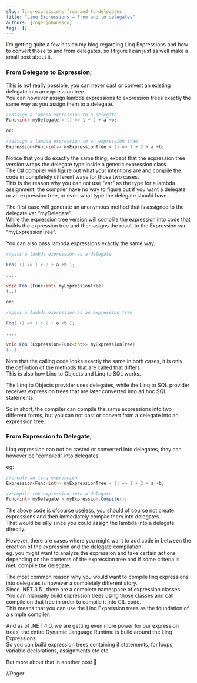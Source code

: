 ```yaml
---
slug: linq-expressions-from-and-to-delegates
title: "Linq Expressions – From and to delegates"
authors: [rogerjohansson]
tags: []
---
```

I’m getting quite a few hits on my blog regarding Linq Expressions and how to convert those to and from delegates, so I figure I can just as well make a small post about it.

<!-- truncate -->

### From Delegate to Expression;

This is not really possible, you can never cast or convert an existing delegate into an expression tree.  
You can however assign lambda expressions to expression trees exactly the same way as you assign them to a delegate.

```csharp
//assign a lambda expression to a delegate
Func<int> myDelegate = () => 1 + 2 + a +b;

or:

//assign a lambda expression to an expression tree
Expression<Func<int>> myExpressionTree = () => 1 + 2 + a +b;
```

Notice that you do exactly the same thing, except that the expression tree version wraps the delegate type inside a generic expression class.  
The C# compiler will figure out what your intentions are and compile the code in completely different ways for those two cases.  
This is the reason why you can not use “var” as the type for a lambda assignment, the compiler have no way to figure out if you want a delegate or an expression tree, or even what type the delegate should have.

The first case will generate an anonymous method that is assigned to the delegate var “myDelegate”.  
While the expression tree version will complile the expression into code that builds the expression tree and then asigns the result to the Expression var “myExpressionTree”.

You can also pass lambda expressions exactly the same way;

```csharp
//pass a lambda expression as a delegate

Foo( () => 1 + 2 + a +b );

....

void Foo (Func<int> myExpressionTree)
{..}

or:

//pass a lambda expression as an expression tree

Foo( () => 1 + 2 + a +b );

....

void Foo (Expression<Func<int>> myExpressionTree)
{..}
```

Note that the calling code looks exactly the same in both cases, it is only the definition of the methods that are called that differs.  
This is also how Linq to Objects and Linq to SQL works.

The Linq to Objects provider uses delegates, while the Linq to SQL provider receives expression trees that are later converted into ad hoc SQL statements.

So in short, the compiler can compile the same expressions into two different forms, but you can not cast or convert from a delegate into an expression tree.

### From Expression to Delegate;

Linq expression can not be casted or converted into delegates, they can however be “compiled” into delegates.

eg:

```csharp
//create an linq expression
Expression<Func<int>> myExpressionTree = () => 1 + 2 + a +b;

//compile the expression into a delegate
Func<int> myDelegate = myExpression.Compile();
```

The above code is ofcourse useless, you should of course not create expressions and then immediately compile them into delegates.  
That would be silly since you could assign the lambda into a delegate directly.

However, there are cases where you might want to add code in between the creation of the expression and the delegate compilation.  
eg. you might want to analyze the expression and take certain actions depending on the contents of the expression tree and if some criteria is met, compile the delegate.

The most common reason why you would want to compile linq expressions into delegates is however a completely different story.  
Since .NET 3.5 , there are a complete namespace of expression classes.  
You can manually build expression trees using those classes and call compile on that tree in order to compile it into CIL code.  
This means that you can use the Linq Expression trees as the foundation of a simple compiler.

And as of .NET 4.0, we are getting even more power for our expression trees, the entire Dynamic Language Runtime is build around the Linq Expressions.  
So you can build expression trees containing if statements, for loops, variable declarations, assignments etc etc.

But more about that in another post 🙂

//Roger

